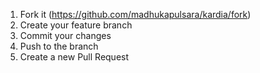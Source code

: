 1. Fork it (https://github.com/madhukapulsara/kardia/fork)
2. Create your feature branch 
3. Commit your changes 
4. Push to the branch 
5. Create a new Pull Request
